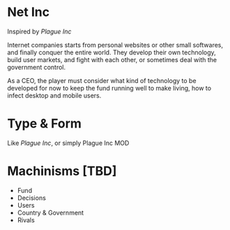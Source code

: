 # Net Inc

Inspired by *Plague Inc*

Internet companies starts from personal websites or other small softwares, and finally conquer the entire world. 
They develop their own technology, build user markets, and fight with each other, or sometimes deal with the government control.

As a CEO, the player must consider what kind of technology to be developed for now to keep the fund running well to make living, 
how to infect desktop and mobile users.

# Type & Form

Like *Plague Inc*, or simply Plague Inc MOD

# Machinisms [TBD]

- Fund
- Decisions
- Users
- Country & Government
- Rivals
